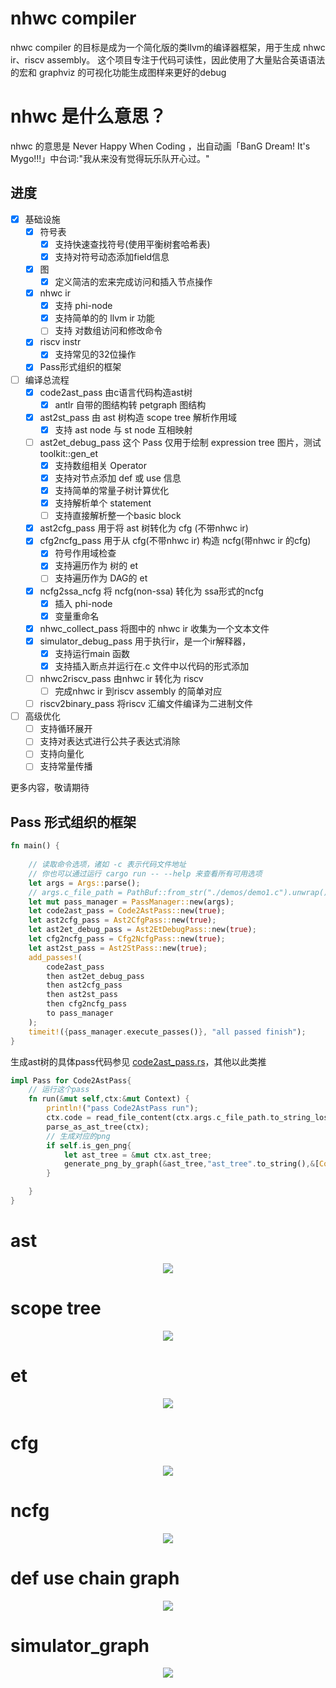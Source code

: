 # nhwc compiler

nhwc compiler 的目标是成为一个简化版的类llvm的编译器框架，用于生成 nhwc ir、riscv assembly。
这个项目专注于代码可读性，因此使用了大量贴合英语语法的宏和 graphviz 的可视化功能生成图样来更好的debug

# nhwc 是什么意思？

nhwc 的意思是 Never Happy When Coding ，出自动画「BanG Dream! It's Mygo!!!」中台词:"我从来没有觉得玩乐队开心过。"

## 进度

- [x] 基础设施
    - [x] 符号表
        - [x] 支持快速查找符号(使用平衡树套哈希表)
        - [x] 支持对符号动态添加field信息
    - [x] 图
        - [x] 定义简洁的宏来完成访问和插入节点操作
    - [x] nhwc ir
        - [x] 支持 phi-node 
        - [x] 支持简单的的 llvm ir 功能
        - [ ] 支持 对数组访问和修改命令
    - [x] riscv instr
        - [x] 支持常见的32位操作
    - [x] Pass形式组织的框架
- [ ] 编译总流程
    - [x] code2ast_pass  由c语言代码构造ast树
        - [x] antlr 自带的图结构转 petgraph 图结构
    - [x] ast2st_pass 由 ast 树构造 scope tree 解析作用域
        - [x] 支持 ast node 与 st node 互相映射 
    - [ ] ast2et_debug_pass 这个 Pass 仅用于绘制 expression tree 图片，测试toolkit::gen_et
        - [x] 支持数组相关 Operator
        - [x] 支持对节点添加 def 或 use 信息
        - [x] 支持简单的常量子树计算优化
        - [x] 支持解析单个 statement 
        - [ ] 支持直接解析整一个basic block 
    - [x] ast2cfg_pass 用于将 ast 树转化为 cfg (不带nhwc ir)
    - [x] cfg2ncfg_pass 用于从 cfg(不带nhwc ir) 构造 ncfg(带nhwc ir 的cfg)
        - [x] 符号作用域检查
        - [x] 支持遍历作为 树的 et 
        - [ ] 支持遍历作为 DAG的 et 
    - [x] ncfg2ssa_ncfg 将 ncfg(non-ssa) 转化为 ssa形式的ncfg
        - [x] 插入 phi-node 
        - [x] 变量重命名
    - [x] nhwc_collect_pass 将图中的 nhwc ir 收集为一个文本文件
    - [x] simulator_debug_pass 用于执行ir，是一个ir解释器，
        - [x] 支持运行main 函数
        - [x] 支持插入断点并运行在.c 文件中以代码的形式添加
    - [ ] nhwc2riscv_pass 由nhwc ir 转化为 riscv
        - [ ] 完成nhwc ir 到riscv assembly 的简单对应
    - [ ] riscv2binary_pass 将riscv 汇编文件编译为二进制文件
- [ ] 高级优化
    - [ ] 支持循环展开
    - [ ] 支持对表达式进行公共子表达式消除
    - [ ] 支持向量化
    - [ ] 支持常量传播

更多内容，敬请期待


## Pass 形式组织的框架

```rust
fn main() {
    
    // 读取命令选项，诸如 -c 表示代码文件地址
    // 你也可以通过运行 cargo run -- --help 来查看所有可用选项
    let args = Args::parse();
    // args.c_file_path = PathBuf::from_str("./demos/demo1.c").unwrap();
    let mut pass_manager = PassManager::new(args);
    let code2ast_pass = Code2AstPass::new(true);
    let ast2cfg_pass = Ast2CfgPass::new(true);
    let ast2et_debug_pass = Ast2EtDebugPass::new(true);
    let cfg2ncfg_pass = Cfg2NcfgPass::new(true);
    let ast2st_pass = Ast2StPass::new(true);
    add_passes!(
        code2ast_pass
        then ast2et_debug_pass
        then ast2cfg_pass
        then ast2st_pass
        then cfg2ncfg_pass
        to pass_manager
    );
    timeit!({pass_manager.execute_passes()}, "all passed finish");
}
```

<!-- ## 使用C语言语法文件C.g4和antlr生成ast树 -->


生成ast树的具体pass代码参见 [code2ast_pass.rs](./src/passes/code2ast_pass.rs)，其他以此类推

```rust
impl Pass for Code2AstPass{
    // 运行这个pass 
    fn run(&mut self,ctx:&mut Context) {
        println!("pass Code2AstPass run");
        ctx.code = read_file_content(ctx.args.c_file_path.to_string_lossy().into_owned());
        parse_as_ast_tree(ctx);
        // 生成对应的png 
        if self.is_gen_png{
            let ast_tree = &mut ctx.ast_tree;
            generate_png_by_graph(&ast_tree,"ast_tree".to_string(),&[Config::EdgeNoLabel]);  
        }

    }
}
```

<!-- ## 2.通过调用一些宏来方便代码书写,如寻找某节点下的子节点(单个或所有子节点),给图增加节点和边等等

<p align="center"><img src="./report/find_node.png"></p>

<p align="center"><img src="./report/find_nodes.png"></p>

<p align="center"><img src="./report/add_nodes_edges.png"></p> -->

<!-- ## 1. 定义cfg node和cfg edge,把ast转化成cfg(control flow graph)控制流程图 -->

# ast 

<p align="center"><img src="./report/ast_tree.png"></p>

# scope tree 

<p align="center"><img src="./report/scope_tree.png"></p>

# et

<p align="center"><img src="./report/et_tree.png"></p>

# cfg 

<p align="center"><img src="./report/cfg_graph.png"></p>

# ncfg 

<p align="center"><img src="./report/nhwc_cfg_graph.png"></p>

# def use chain graph

<p align="center"><img src="./report/def_use_graph.png"></p>

# simulator_graph

<p align="center"><img src="./report/simulator_graph.png"></p>

<!-- #  -->

<!-- ## 4.构建符号表,定义新的变量时将其加入,可用于判断符号在当前作用域是否合法,并记录该符号信息(值类型,内容等) -->

<!-- ## 6.定义变量类型,用于判断变量类型是否合法 -->


<!-- ## 7.定义了instruction,是nhwc的基本结构.并生成了nhwc的cfg

### instruction把所有语句分成了

>定义函数

>定义变量

>算数运算(+ - * /)

>简单赋值语句

>调用(Call)函数

>跳转(Jump)语句(break continue return)

>phi函数

共7种在cfg中出现的节点 -->

<!-- 
## 8.定义并生成et_tree(expression tree表达式树),以及组成部分--etnode,并自定义添加debug输出,方便观察expression语句,且考虑到一元运算符+=,+=,-=,/=,*=



## 9.添加def-use链

每次调用变量名时,若符号表中不存在,则第一次出现,判定为def,并加入符号表,若之后再次出现,则判定为use,并加入def-use链


## 10.添加了debug输出,方便观察


# 正在进行的部分

## 添加了多个pass,并可选地生成对应png

<p align="center"><img src="./report/passes.png"></p> -->

<!-- >1.code转化为ast -->
<!-- <p align="center"><img src="./report/code2ast.png"></p>

<p align="center"><img src="./report/ast2cfg.png"></p>

<p align="center"><img src="./report/ast2et_debug.png"></p>

<p align="center"><img src="./report/cfg2nhwc_cfg.png"></p>

<p align="center"><img src="./report/ast2scope_tree.png"></p> -->
